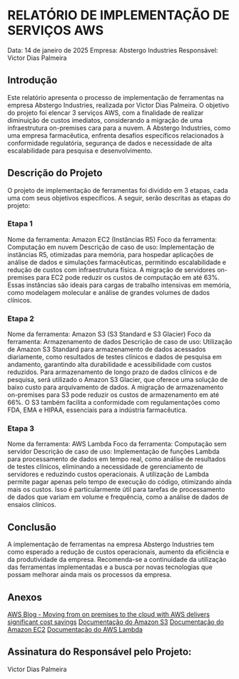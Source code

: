 # RELATÓRIO DE IMPLEMENTAÇÃO DE SERVIÇOS AWS
Data: 14 de janeiro de 2025
Empresa: Abstergo Industries
Responsável: Victor Dias Palmeira

## Introdução
Este relatório apresenta o processo de implementação de ferramentas na empresa Abstergo Industries, realizada por Victor Dias Palmeira. O objetivo do projeto foi elencar 3 serviços AWS, com a finalidade de realizar diminuição de custos imediatos, considerando a migração de uma infraestrutura on-premises cara para a nuvem. A Abstergo Industries, como uma empresa farmacêutica, enfrenta desafios específicos relacionados à conformidade regulatória, segurança de dados e necessidade de alta escalabilidade para pesquisa e desenvolvimento.

## Descrição do Projeto
O projeto de implementação de ferramentas foi dividido em 3 etapas, cada uma com seus objetivos específicos. A seguir, serão descritas as etapas do projeto:

### Etapa 1
Nome da ferramenta: Amazon EC2 (Instâncias R5)
Foco da ferramenta: Computação em nuvem
Descrição de caso de uso: Implementação de instâncias R5, otimizadas para memória, para hospedar aplicações de análise de dados e simulações farmacêuticas, permitindo escalabilidade e redução de custos com infraestrutura física. A migração de servidores on-premises para EC2 pode reduzir os custos de computação em até 63%. Essas instâncias são ideais para cargas de trabalho intensivas em memória, como modelagem molecular e análise de grandes volumes de dados clínicos.
### Etapa 2
Nome da ferramenta: Amazon S3 (S3 Standard e S3 Glacier)
Foco da ferramenta: Armazenamento de dados
Descrição de caso de uso: Utilização de Amazon S3 Standard para armazenamento de dados acessados diariamente, como resultados de testes clínicos e dados de pesquisa em andamento, garantindo alta durabilidade e acessibilidade com custos reduzidos. Para armazenamento de longo prazo de dados clínicos e de pesquisa, será utilizado o Amazon S3 Glacier, que oferece uma solução de baixo custo para arquivamento de dados. A migração de armazenamento on-premises para S3 pode reduzir os custos de armazenamento em até 66%. O S3 também facilita a conformidade com regulamentações como FDA, EMA e HIPAA, essenciais para a indústria farmacêutica.
### Etapa 3
Nome da ferramenta: AWS Lambda
Foco da ferramenta: Computação sem servidor
Descrição de caso de uso: Implementação de funções Lambda para processamento de dados em tempo real, como análise de resultados de testes clínicos, eliminando a necessidade de gerenciamento de servidores e reduzindo custos operacionais. A utilização de Lambda permite pagar apenas pelo tempo de execução do código, otimizando ainda mais os custos. Isso é particularmente útil para tarefas de processamento de dados que variam em volume e frequência, como a análise de dados de ensaios clínicos.

## Conclusão
A implementação de ferramentas na empresa Abstergo Industries tem como esperado a redução de custos operacionais, aumento da eficiência e da produtividade da empresa. Recomenda-se a continuidade da utilização das ferramentas implementadas e a busca por novas tecnologias que possam melhorar ainda mais os processos da empresa.

## Anexos
[AWS Blog - Moving from on premises to the cloud with AWS delivers significant cost savings](https://aws.amazon.com/pt/blogs/aws-insights/moving-from-on-premises-to-the-cloud-with-aws-delivers-significant-cost-savings-report-finds/)
[Documentação do Amazon S3](https://docs.aws.amazon.com/pt_br/s3/?id=docs_gateway)
[Documentação do Amazon EC2](https://docs.aws.amazon.com/pt_br/AWSEC2/latest/UserGuide/concepts.html)
[Documentação do AWS Lambda](https://docs.aws.amazon.com/pt_br/lambda/)

## Assinatura do Responsável pelo Projeto:
Victor Dias Palmeira